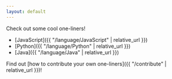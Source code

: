 ```yaml
---
layout: default
---
```


Check out some cool one-liners!
- [JavaScript]({{ "/language/JavaScript" | relative_url }})
- [Python]({{ "/language/Python" | relative_url }})
- [Java]({{ "/language/Java" | relative_url }})

Find out [how to contribute your own one-liners]({{ "/contribute" | relative_url }})!
